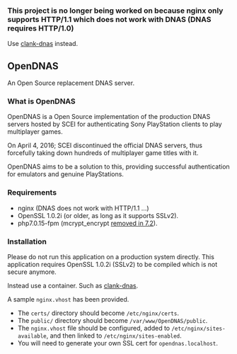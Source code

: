 ### This project is no longer being worked on because nginx only supports HTTP/1.1 which does not work with DNAS (DNAS requires HTTP/1.0)

Use [clank-dnas](https://github.com/hashsploit/clank-dnas) instead.

## OpenDNAS

An Open Source replacement DNAS server.

### What is OpenDNAS
OpenDNAS is a Open Source implementation of the production DNAS servers hosted by SCEI for authenticating Sony PlayStation clients to play multiplayer games.

On April 4, 2016; SCEI discontinued the official DNAS servers, thus forcefully taking down hundreds of multiplayer game titles with it.

OpenDNAS aims to be a solution to this, providing successful authentication for emulators and genuine PlayStations.


### Requirements
- nginx (DNAS does not work with HTTP/1.1 ...)
- OpenSSL 1.0.2i (or older, as long as it supports SSLv2).
- php7.0.15-fpm (mcrypt_encrypt [removed in 7.2](https://www.php.net/manual/en/function.mcrypt-encrypt.php)).


### Installation
Please do not run this application on a production system directly. This application requires OpenSSL 1.0.2i (SSLv2) to be compiled which is not secure anymore.

Instead use a container. Such as [clank-dnas](https://github.com/hashsploit/clank-dnas).

A sample `nginx.vhost` has been provided.

- The `certs/` directory should become `/etc/nginx/certs`.
- The `public/` directory should become `/var/www/OpenDNAS/public`.
- The `nginx.vhost` file should be configured, added to `/etc/nginx/sites-available`, and then linked to `/etc/nginx/sites-enabled`.
- You will need to generate your own SSL cert for `opendnas.localhost`.
